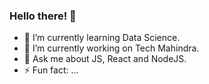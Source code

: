 ### Hello there! 👾

<!--
**Danyaell/Danyaell** is a ✨ _special_ ✨ repository because its `README.md` (this file) appears on your GitHub profile.

Here are some ideas to get you started:
-->

- 🌱 I’m currently learning Data Science.
- 🔭 I’m currently working on Tech Mahindra.
- 💬 Ask me about JS, React and NodeJS.
- ⚡ Fun fact: ...

